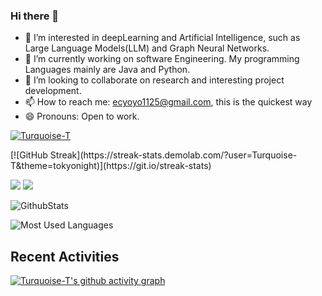 ### Hi there 👋

<!--
**Turquoise-T/Turquoise-T** is a ✨ _special_ ✨ repository because its `README.md` (this file) appears on your GitHub profile.

Here are some ideas to get you started:

- 🔭 I’m currently working on deepLearning and Artificial Intelligence
- 🌱 I’m currently learning GNNs
- 👯 I’m looking to collaborate on ...
- 🤔 I’m looking for help with ...
- 💬 Ask me about ...
- 📫 How to reach me: 1729331805@qq.com, this is the quickest way
- 😄 Pronouns: ...
- ⚡ Fun fact: ...
-->
- 🔭 I’m interested in deepLearning and Artificial Intelligence, such as Large Language Models(LLM) and Graph Neural Networks.
- 🌱 I’m currently working on software Engineering. My programming Languages mainly are Java and Python.
- 👯 I’m looking to collaborate on research and interesting project development.
- 📫 How to reach me: ecyoyo1125@gmail.com, this is the quickest way
- 😄 Pronouns: Open to work.

<p align="left"> <a href="https://github.com/ryo-ma/github-profile-trophy"><img src="https://github-profile-trophy.vercel.app/?username=Turquoise-T" alt="Turquoise-T" /></a> 
</p>
[![GitHub Streak](https://streak-stats.demolab.com/?user=Turquoise-T&theme=tokyonight)](https://git.io/streak-stats)

![](https://komarev.com/ghpvc/?username=Turquoise-T&label=Profile%20views&color=3399FF&style=flat)
[![](https://visitor-badge.laobi.icu/badge?page_id=Turquoise-T.Turquoise-T)](https://visitor-badge.laobi.icu/badge?page_id=Turquoise-T.Turquoise-T)

![GithubStats](https://github-readme-stats.vercel.app/api?username=Turquoise-T&show_icons=true&theme=dark&count_private=true)

![Most Used Languages](https://github-readme-stats.vercel.app/api/top-langs/?username=Turquoise-T&theme=dark&layout=compact)

<h2>Recent Activities</h2>

[![Turquoise-T's github activity graph](https://activity-graph.herokuapp.com/graph?username=Turquoise-T)](https://github.com/ashutosh00710/github-readme-activity-graph)
